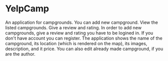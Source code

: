 # YelpCamp


An application for campgrounds.
You can add new campground. View the listed campgrounds. Give a review and rating.
In order to add new campgrounds, give a review and rating you have to be logined in.
If you don't have account you can register.
The application shows the name of the campground, its location (which is rendered on the map), its images, description, and it price.
You can also edit already made campground, if you are the author.
